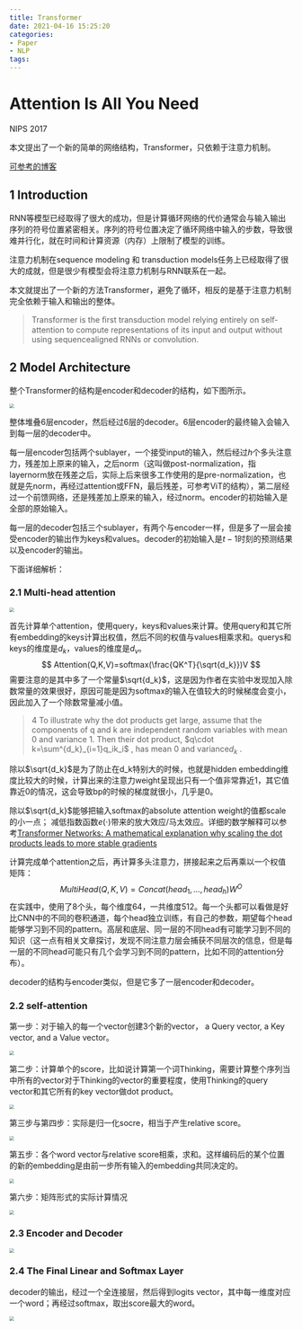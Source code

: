 ```yaml
---
title: Transformer
date: 2021-04-16 15:25:20
categories:
- Paper
- NLP
tags:
---
```


# Attention Is All You Need

NIPS 2017

本文提出了一个新的简单的网络结构，Transformer，只依赖于注意力机制。

[可参考的博客](http://jalammar.github.io/illustrated-transformer/)

<!--more-->

## 1 Introduction

RNN等模型已经取得了很大的成功，但是计算循环网络的代价通常会与输入输出序列的符号位置紧密相关。序列的符号位置决定了循环网络中输入的步数，导致很难并行化，就在时间和计算资源（内存）上限制了模型的训练。

注意力机制在sequence modeling 和 transduction models任务上已经取得了很大的成就，但是很少有模型会将注意力机制与RNN联系在一起。

本文就提出了一个新的方法Transformer，避免了循环，相反的是基于注意力机制完全依赖于输入和输出的整体。

> Transformer is the ﬁrst transduction model relying entirely on self-attention to compute representations of its input and output without using sequencealigned RNNs or convolution.

## 2 Model Architecture

整个Transformer的结构是encoder和decoder的结构，如下图所示。

<img src="https://lxy-blog-pics.oss-cn-beijing.aliyuncs.com/asssets/image-20201011202918546.png" style="zoom:50%;" />

整体堆叠6层encoder，然后经过6层的decoder。6层encoder的最终输入会输入到每一层的decoder中。

每一层encoder包括两个sublayer，一个接受input的输入，然后经过$h$个多头注意力，残差加上原来的输入，之后norm（这叫做post-normalization，指layernorm放在残差之后，实际上后来很多工作使用的是pre-normalization，也就是先norm，再经过attention或FFN，最后残差，可参考ViT的结构），第二层经过一个前馈网络，还是残差加上原来的输入，经过norm。encoder的初始输入是全部的原始输入。

每一层的decoder包括三个sublayer，有两个与encoder一样，但是多了一层会接受encoder的输出作为keys和values。decoder的初始输入是$t-1$时刻的预测结果以及encoder的输出。

下面详细解析：

### 2.1 Multi-head attention

<img src="https://lxy-blog-pics.oss-cn-beijing.aliyuncs.com/asssets/image-20201011204804340.png" style="zoom:50%;" />

首先计算单个attention，使用query，keys和values来计算。使用query和其它所有embedding的keys计算出权值，然后不同的权值与values相乘求和。querys和keys的维度是$d_k$，values的维度是$d_v$。
$$
Attention(Q,K,V)=softmax(\frac{QK^T}{\sqrt{d_k}})V
$$
需要注意的是其中多了一个常量$\sqrt{d_k}$，这是因为作者在实验中发现加入除数常量的效果很好，原因可能是因为softmax的输入在值较大的时候梯度会变小，因此加入了一个除数常量减小值。

> 4 To illustrate why the dot products get large, assume that the components of q and k are independent random variables with mean 0 and variance 1. Then their dot product, $q\cdot k=\sum^{d_k}_{i=1}q_ik_i$ , has mean 0 and variance$d_k$ .

除以$\sqrt{d_k}$是为了防止在d_k特别大的时候，也就是hidden embedding维度比较大的时候，计算出来的注意力weight呈现出只有一个值非常靠近$1$，其它值靠近$0$的情况，这会导致bp的时候的梯度就很小，几乎是0。

除以$\sqrt{d_k}$能够把输入softmax的absolute attention weight的值都scale的小一点；
减低指数函数$e(\cdot)$带来的放大效应/马太效应。详细的数学解释可以参考[Transformer Networks: A mathematical explanation why scaling the dot products leads to more stable gradients](https://towardsdatascience.com/transformer-networks-a-mathematical-explanation-why-scaling-the-dot-products-leads-to-more-stable-414f87391500)

计算完成单个attention之后，再计算多头注意力，拼接起来之后再乘以一个权值矩阵：
$$
MultiHead(Q,K,V)=Concat(head_1,\dots,head_h)W^O
$$
在实践中，使用了8个头，每个维度64，一共维度512。每一个头都可以看做是好比CNN中的不同的卷积通道，每个head独立训练，有自己的参数，期望每个head能够学习到不同的pattern。高层和底层、同一层的不同head有可能学习到不同的知识（这一点有相关文章探讨，发现不同注意力层会捕获不同层次的信息，但是每一层的不同head可能只有几个会学习到不同的pattern，比如不同的attention分布）。

decoder的结构与encoder类似，但是它多了一层encoder和decoder。

### 2.2 self-attention

第一步：对于输入的每一个vector创建3个新的vector， a Query vector, a Key vector, and a Value vector。

<img src="https://lxy-blog-pics.oss-cn-beijing.aliyuncs.com/asssets/self-attention_softmax.png" style="zoom:50%;" />

第二步：计算单个的score，比如说计算第一个词Thinking，需要计算整个序列当中所有的vector对于Thinking的vector的重要程度，使用Thinking的query vector和其它所有的key vector做dot product。

<img src="https://lxy-blog-pics.oss-cn-beijing.aliyuncs.com/asssets/transformer_self_attention_score.png" style="zoom:50%;" />

第三步与第四步：实际是归一化socre，相当于产生relative score。

<img src="https://lxy-blog-pics.oss-cn-beijing.aliyuncs.com/asssets/self-attention-output.png" style="zoom:50%;" />

第五步：各个word vector与relative score相乘，求和。这样编码后的某个位置的新的embedding是由前一步所有输入的embedding共同决定的。

<img src="https://lxy-blog-pics.oss-cn-beijing.aliyuncs.com/asssets/self-attention-matrix-calculation.png" style="zoom:50%;" />

第六步：矩阵形式的实际计算情况

<img src="https://lxy-blog-pics.oss-cn-beijing.aliyuncs.com/asssets/transformer_decoder_output_softmax.png" style="zoom:50%;" />

### 2.3 Encoder and Decoder

<img src="https://lxy-blog-pics.oss-cn-beijing.aliyuncs.com/asssets/transformer_self_attention_vectors.png" style="zoom:50%;" />

### 2.4 The Final Linear and Softmax Layer

decoder的输出，经过一个全连接层，然后得到logits vector，其中每一维度对应一个word；再经过softmax，取出score最大的word。

<img src="https://lxy-blog-pics.oss-cn-beijing.aliyuncs.com/asssets/Screen-Shot-2020-10-13-at-8-46-23-PM.png" style="zoom:50%;" />

